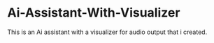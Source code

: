 # Ai-Assistant-With-Visualizer
This is an Ai assistant with a visualizer for audio output that i created. 
